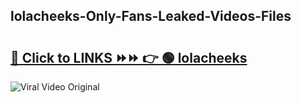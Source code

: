 
 ## lolacheeks-Only-Fans-Leaked-Videos-Files

# <h2><a href="https://mediaupload.pro?lolacheeks">🔗 Click to LINKS ⏩⏩ 👉 🟢 lolacheeks </a></h2>

<a href="https://mediaupload.pro?lolacheeks" rel="nofollow" data-target="animated-image.originalLink"><img src="https://i.ibb.co.com/xMMVF88/686577567.gif" alt="Viral Video Original" style="max-width: 100%; display: inline-block;" data-target="animated-image.originalImage"></a>